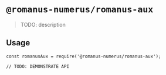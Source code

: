 # `@romanus-numerus/romanus-aux`

> TODO: description

## Usage

```
const romanusAux = require('@romanus-numerus/romanus-aux');

// TODO: DEMONSTRATE API
```
